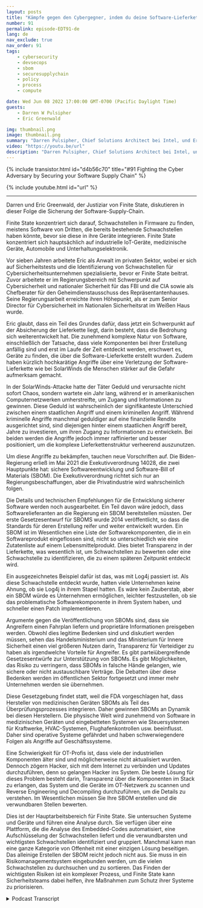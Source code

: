 ```yaml
---
layout: posts
title: "Kämpfe gegen den Cybergegner, indem du deine Software-Lieferkette sicherst."
number: 91
permalink: episode-EDT91-de
lang: de
nav_exclude: true
nav_order: 91
tags:
    - cybersecurity
    - devsecops
    - sbom
    - securesupplychain
    - policy
    - process
    - compute

date: Wed Jun 08 2022 17:00:00 GMT-0700 (Pacific Daylight Time)
guests:
    - Darren W Pulsipher
    - Eric Greenwald

img: thumbnail.png
image: thumbnail.png
summary: "Darren Pulsipher, Chief Solutions Architect bei Intel, und Eric Greenwald, General Counsel von Finite State, sprechen über die Sicherung der Software-Lieferkette."
video: "https://youtu.be/url"
description: "Darren Pulsipher, Chief Solutions Architect bei Intel, und Eric Greenwald, General Counsel von Finite State, sprechen über die Sicherung der Software-Lieferkette."
---
```


<div>
{% include transistor.html id="d4b56c70" title="#91 Fighting the Cyber Adversary by Securing your Software Supply Chain" %}

{% include youtube.html id="url" %}
</div>

---

Darren und Eric Greenwald, der Justiziar von Finite State, diskutieren in dieser Folge die Sicherung der Software-Supply-Chain.

Finite State konzentriert sich darauf, Schwachstellen in Firmware zu finden, meistens Software von Dritten, die bereits bestehende Schwachstellen haben könnte, bevor sie diese in ihre Geräte integrieren. Finite State konzentriert sich hauptsächlich auf industrielle IoT-Geräte, medizinische Geräte, Automobile und Unterhaltungselektronik.

Vor sieben Jahren arbeitete Eric als Anwalt im privaten Sektor, wobei er sich auf Sicherheitstests und die Identifizierung von Schwachstellen für Cybersicherheitsunternehmen spezialisierte, bevor er Finite State beitrat. Zuvor arbeitete er im Regierungsbereich mit Schwerpunkt auf Cybersicherheit und nationaler Sicherheit für das FBI und die CIA sowie als Chefberater für den Geheimdienstausschuss des Repräsentantenhauses. Seine Regierungsarbeit erreichte ihren Höhepunkt, als er zum Senior Director für Cybersicherheit im Nationalen Sicherheitsrat im Weißen Haus wurde.

Eric glaubt, dass ein Teil des Grundes dafür, dass jetzt ein Schwerpunkt auf der Absicherung der Lieferkette liegt, darin besteht, dass die Bedrohung sich weiterentwickelt hat. Die zunehmend komplexe Natur von Software, einschließlich der Tatsache, dass viele Komponenten bei ihrer Erstellung anfällig sind und erst im Laufe der Zeit entdeckt werden, erschwert es, Geräte zu finden, die über die Software-Lieferkette erstellt wurden. Zudem haben kürzlich hochkarätige Angriffe über eine Verletzung der Software-Lieferkette wie bei SolarWinds die Menschen stärker auf die Gefahr aufmerksam gemacht.

In der SolarWinds-Attacke hatte der Täter Geduld und verursachte nicht sofort Chaos, sondern wartete ein Jahr lang, während er in amerikanischen Computernetzwerken umherstreifte, um Zugang und Informationen zu gewinnen. Diese Geduld ist wahrscheinlich der signifikanteste Unterschied zwischen einem staatlichen Angriff und einem kriminellen Angriff. Während kriminelle Angriffe manchmal geduldiger auf eine finanzielle Rendite ausgerichtet sind, sind diejenigen hinter einem staatlichen Angriff bereit, Jahre zu investieren, um ihren Zugang zu Informationen zu entwickeln. Bei beiden werden die Angriffe jedoch immer raffinierter und besser positioniert, um die komplexe Lieferkettenstruktur verheerend auszunutzen.

Um diese Angriffe zu bekämpfen, tauchen neue Vorschriften auf. Die Biden-Regierung erließ im Mai 2021 die Exekutivverordnung 14028, die zwei Hauptpunkte hat: sichere Softwareentwicklung und Software-Bill of Materials (SBOM). Die Exekutivverordnung richtet sich nur an Regierungsbeschaffungen, aber die Privatindustrie wird wahrscheinlich folgen.

Die Details und technischen Empfehlungen für die Entwicklung sicherer Software werden noch ausgearbeitet. Ein Teil davon wäre jedoch, dass Softwarelieferanten an die Regierung ein SBOM bereitstellen müssten. Der erste Gesetzesentwurf für SBOMS wurde 2014 veröffentlicht, so dass die Standards für deren Erstellung reifer und weiter entwickelt wurden. Ein SBOM ist im Wesentlichen eine Liste der Softwarekomponenten, die in ein Softwareprodukt eingeflossen sind, nicht so unterschiedlich wie eine Zutatenliste auf einem Lebensmittelprodukt. Dies bietet Transparenz in der Lieferkette, was wesentlich ist, um Schwachstellen zu bewerten oder eine Schwachstelle zu identifizieren, die zu einem späteren Zeitpunkt entdeckt wird.

Ein ausgezeichnetes Beispiel dafür ist das, was mit Log4j passiert ist. Als diese Schwachstelle entdeckt wurde, hatten viele Unternehmen keine Ahnung, ob sie Log4j in ihrem Stapel hatten. Es wäre kein Zauberstab, aber ein SBOM würde es Unternehmen ermöglichen, leichter festzustellen, ob sie das problematische Softwarekomponente in ihrem System haben, und schneller einen Patch implementieren.

Argumente gegen die Veröffentlichung von SBOMs sind, dass sie Angreifern einen Fahrplan liefern und proprietäre Informationen preisgeben werden. Obwohl dies legitime Bedenken sind und diskutiert werden müssen, sehen das Handelsministerium und das Ministerium für Innere Sicherheit einen viel größeren Nutzen darin, Transparenz für Verteidiger zu haben als irgendwelche Vorteile für Angreifer. Es gibt parteiübergreifende Gesetzesentwürfe zur Unterstützung von SBOMs. Es gibt Möglichkeiten, das Risiko zu verringern, dass SBOMs in falsche Hände gelangen, wie sichere oder nicht austauschbare Verträge. Die Debatten über diese Bedenken werden im öffentlichen Sektor fortgesetzt und immer mehr Unternehmen werden sie übernehmen.

Diese Gesetzgebung findet statt, weil die FDA vorgeschlagen hat, dass Hersteller von medizinischen Geräten SBOMs als Teil des Überprüfungsprozesses integrieren. Daher gewinnen SBOMs an Dynamik bei diesen Herstellern. Die physische Welt wird zunehmend von Software in medizinischen Geräten und eingebetteten Systemen wie Steuersystemen für Kraftwerke, HVAC-Systemen, Flughafenkontrollen usw. beeinflusst. Daher sind operative Systeme gefährdet und haben schwerwiegendere Folgen als Angriffe auf Geschäftssysteme.

Eine Schwierigkeit für OT-Profis ist, dass viele der industriellen Komponenten älter sind und möglicherweise nicht aktualisiert wurden. Dennoch zögern Hacker, sich mit dem Internet zu verbinden und Updates durchzuführen, denn so gelangen Hacker ins System. Die beste Lösung für dieses Problem besteht darin, Transparenz über die Komponenten im Stack zu erlangen, das System und die Geräte im OT-Netzwerk zu scannen und Reverse Engineering und Decompiling durchzuführen, um die Details zu verstehen. Im Wesentlichen müssen Sie Ihre SBOM erstellen und die verwundbaren Stellen bewerten.

Dies ist der Hauptarbeitsbereich für Finite State. Sie untersuchen Systeme und Geräte und führen eine Analyse durch. Sie verfügen über eine Plattform, die die Analyse des Embedded-Codes automatisiert, eine Aufschlüsselung der Schwachstellen liefert und die verwundbarsten und wichtigsten Schwachstellen identifiziert und gruppiert. Manchmal kann man eine ganze Kategorie von Offenheit mit einer einzigen Lösung beseitigen. Das alleinige Erstellen der SBOM reicht jedoch nicht aus. Sie muss in ein Risikomanagementsystem eingebunden werden, um die vielen Schwachstellen zu durchsuchen und zu sortieren. Das Finden der wichtigsten Risiken ist ein komplexer Prozess, und Finite State kann Sicherheitsteams dabei helfen, ihre Maßnahmen zum Schutz ihrer Systeme zu priorisieren.



<details>
<summary> Podcast Transcript </summary>

<p></p>

</details>
